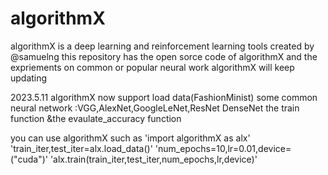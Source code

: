 # algorithmX
algorithmX is a deep learning and reinforcement learning tools created by @samuelng this repository has the open sorce code of algorithmX and the expriements on common or popular neural work
algorithmX will keep updating

2023.5.11
algorithmX now support 
load data(FashionMinist) 
some common neural network :VGG,AlexNet,GoogleLeNet,ResNet DenseNet
the train function &the evaulate_accuracy function

you can use algorithmX such as
'import algorithmX as alx'
'train_iter,test_iter=alx.load_data()'
'num_epochs=10,lr=0.01,device=("cuda")'
'alx.train(train_iter,test_iter,num_epochs,lr,device)'


